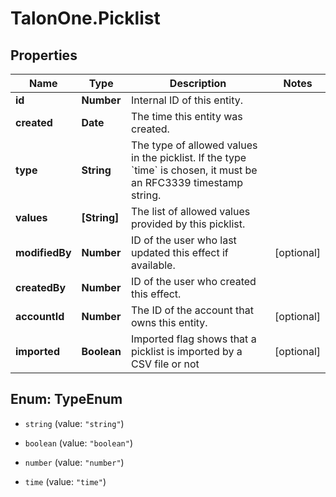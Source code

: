 # TalonOne.Picklist

## Properties

Name | Type | Description | Notes
------------ | ------------- | ------------- | -------------
**id** | **Number** | Internal ID of this entity. | 
**created** | **Date** | The time this entity was created. | 
**type** | **String** | The type of allowed values in the picklist. If the type &#x60;time&#x60; is chosen, it must be an RFC3339 timestamp string. | 
**values** | **[String]** | The list of allowed values provided by this picklist. | 
**modifiedBy** | **Number** | ID of the user who last updated this effect if available. | [optional] 
**createdBy** | **Number** | ID of the user who created this effect. | 
**accountId** | **Number** | The ID of the account that owns this entity. | [optional] 
**imported** | **Boolean** | Imported flag shows that a picklist is imported by a CSV file or not | [optional] 



## Enum: TypeEnum


* `string` (value: `"string"`)

* `boolean` (value: `"boolean"`)

* `number` (value: `"number"`)

* `time` (value: `"time"`)




